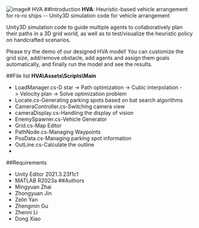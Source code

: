 ![image](https://github.com/user-attachments/assets/80b0d3d7-30fc-44f1-8a87-3aafcc4ca3e3)# HVA
##Introduction
**HVA**: Heuristic-based vehicle arrangement for ro-ro ships -- Unity3D simulation code for  vehicle arrangement

Unity3D simulation code to guide multiple agents to collaboratively plan their paths in a 3D grid world, as well as to test/visualize the heuristic policy on handcrafted scenarios.

Please try the demo of our designed HVA model! You can customize the grid size, add/remove obstacle, add agents and assign them goals automatically, and finally run the model and see the results.

##File list
**HVA\Assets\Scripts\Main**
- LoadManager.cs-D star -> Path optimization -> Cubic interpolation -> Velocity plan -> Solve optimization problem 
- Locate.cs-Generating parking spots based on bat search algorithms
- CameraController.cs-Switching camera view
- cameraDisplay.cs-Handling the display of vision
- EnemySpawner.cs-Vehicle Generator
- Grid.cs-Map Editor
- PathNode.cs-Managing Waypoints
- PosData.cs-Managing parking spot information
- OutLine.cs-Calculate the outline
- 
##Requirements
- Unity Editor 2021.3.23f1c1
- MATLAB R2023a
##Authors
- Mingyuan Zhai
- Zhongyuan Jin
- Zelin Yan
- Zhengmin Gu
- Zhenni Li
- Dong Xiao
